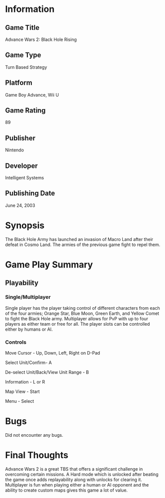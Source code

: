 # Information
## Game Title
Advance Wars 2: Black Hole Rising
## Game Type
Turn Based Strategy
## Platform
Game Boy Advance, Wii U
## Game Rating
89
## Publisher
Nintendo
## Developer
Intelligent Systems
## Publishing Date
June 24, 2003
# Synopsis
The Black Hole Army has launched an invasion of Macro Land after their defeat in Cosmo Land. The armies of the previous game fight to repel them.

# Game Play Summary
## Playability
### Single/Multiplayer
Single player has the player taking control of different characters from each of the four armies; Orange Star, Blue Moon, Green Earth, and Yellow Comet to fight the Black Hole army. Multiplayer allows for PvP with up to four players as either team or free for all. The player slots can be controlled either by humans or AI.
### Controls
Move Cursor - Up, Down, Left, Right on D-Pad

Select Unit/Confirm- A

De-select Unit/Back/View Unit Range - B

Information - L or R

Map View - Start

Menu - Select

# Bugs
Did not encounter any bugs.
# Final Thoughts
Advance Wars 2 is a great TBS that offers a significant challenge in overcoming certain missions. A Hard mode which is unlocked after beating the game once adds replayability along with unlocks for clearing it. Multiplayer is fun when playing either a human or AI opponent and the ability to create custom maps gives this game a lot of value.
